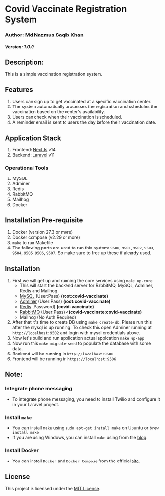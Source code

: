 # Covid Vaccinate Registration System
### Author: [Md Nazmus Saqib Khan](https://ratulsaqibkhan.github.io/)
##### Version: 1.0.0
## Description: 
This is a simple vaccination registration system.

## Features
1. Users can sign up to get vaccinated at a specific vaccination center.
2. The system automatically processes the registration and schedules the vaccination based on the center's availability.
3. Users can check when their vaccination is scheduled.
4. A reminder email is sent to users the day before their vaccination date.

## Application Stack
1. Frontend: [NextJs](https://nextjs.org/) v14
2. Backend: [Laravel](https://laravel.com/) v11

### Operational Tools
1. MySQL
2. Adminer
3. Redis
4. RabbitMQ
5. Mailhog
6. Docker

## Installation Pre-requisite
1. Docker (version 27.3 or more)
2. Docker compose (v2.29 or more)
3. `make` to run Makefile
4. The following ports are used to run this system: `9500`, `9501`, `9502`, `9503`, `9504`, `9505`, `9506`, `9507`. So make sure to free up these if aleardy used.

## Installation
1. First we will get up and running the core services using `make up-core`
    - This will  start the backend server for RabbitMQ, MySQL, Adminer, Redis and Mailhog.
    - [MySQL](http://localhost:9501/) (User:Pass) <b>(root:covid-vaccinate)</b>
    - [Adminer](http://localhost:9502) (User:Pass) <b>(root:covid-vaccinate)</b>
    - [Redis](http://localhost:9503) (Password) <b>(covid-vaccinate)</b>
    - [RabbitMQ](http://localhost:9507) (User:Pass) <<b>(covid-vaccinate:covid-vaccinate)</b>
    - [Mailhog](http://localhost:9504/) (No Auth Required)
2. After that it's time to create DB using `make create-db`. Please run this after the mysql is up running. To check this open Adminer running at `http://localhost:9502` and login with mysql credentials above.
3. Now let's build and run application actual applcation `make up-app`
4. Now run this `make migrate-seed` to populate  the database with some data.
5. Backend will be running in `http://localhost:9500`
6. Frontend will be running in `https://localhost:9506`

## Note:
### Integrate phone messaging
- To integrate phone messaging, you need to install Twilio and configure it in your Laravel project.

### Install `make`
- You can install `make` using `sudo apt-get install make` on Ubuntu or `brew install make`
-  If you are using Windows, you can install `make` using from the [blog](https://leangaurav.medium.com/how-to-setup-install-gnu-make-on-windows-324480f1da69).

### Install Docker
-  You can install `Docker` and `Docker Compose` from the official [site](https://docs.docker.com/engine/install/).

## License
This project is licensed under the [MIT License](./LICENSE).